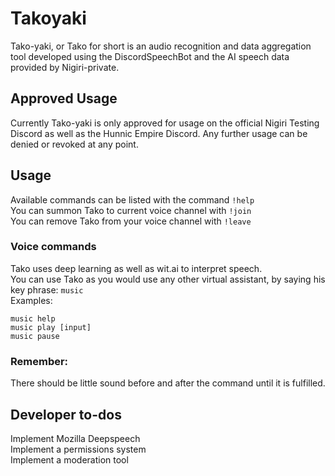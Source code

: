 # Takoyaki
Tako-yaki, or Tako for short is an audio recognition and data aggregation tool developed using the DiscordSpeechBot and the AI speech data provided by Nigiri-private.

## Approved Usage
Currently Tako-yaki is only approved for usage on the official Nigiri Testing Discord as well as the Hunnic Empire Discord. Any further usage can be denied or revoked at any point.

## Usage
Available commands can be listed with the command `!help`  
You can summon Tako to current voice channel with `!join`  
You can remove Tako from your voice channel with `!leave`  

### Voice commands
Tako uses deep learning as well as wit.ai to interpret speech.  
You can use Tako as you would use any other virtual assistant, by saying his key phrase: `music`  
Examples:  
```
music help
music play [input]
music pause
```
### Remember:
There should be little sound before and after the command until it is fulfilled.
## Developer to-dos
Implement Mozilla Deepspeech  
Implement a permissions system  
Implement a moderation tool  
